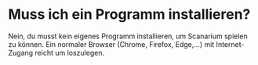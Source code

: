 # Muss ich ein Programm installieren?

Nein, du musst kein eigenes Programm installieren, um Scanarium spielen zu können. Ein normaler Browser (Chrome, Firefox, Edge,…) mit Internet-Zugang reicht um loszulegen. 
